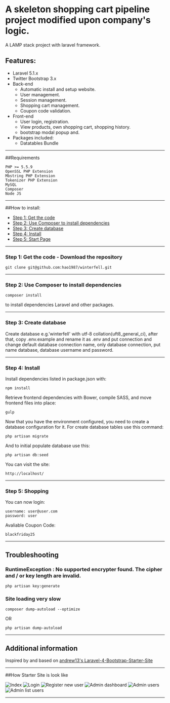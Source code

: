 # A skeleton shopping cart pipeline project modified upon company's logic.
A LAMP stack project with laravel framework.
<a name="feature1"></a>
## Features:
* Laravel 5.1.x
* Twitter Bootstrap 3.x
* Back-end
	* Automatic install and setup website.
	* User management.
	* Session management.
	* Shopping cart management.
	* Coupon code validation.
* Front-end
	* User login, registration.
	* View products, own shopping cart, shopping history.
    * bootstrap modal popup and.
* Packages included:
	* Datatables Bundle

-----
<a name="feature2"></a>
##Requirements

	PHP >= 5.5.9
	OpenSSL PHP Extension
	Mbstring PHP Extension
	Tokenizer PHP Extension
	MySQL
	Composer
	Node JS

-----
<a name="feature3"></a>
##How to install:
* [Step 1: Get the code](#step1)
* [Step 2: Use Composer to install dependencies](#step2)
* [Step 3: Create database](#step3)
* [Step 4: Install](#step4)
* [Step 5: Start Page](#step5)

-----
<a name="step1"></a>
### Step 1: Get the code - Download the repository

    git clone git@github.com:hao1987/winterfell.git

-----
<a name="step2"></a>
### Step 2: Use Composer to install dependencies

    composer install
to install dependencies Laravel and other packages.

-----
<a name="step3"></a>
### Step 3: Create database

Create database e.g.'winterfell' with utf-8 collation(uft8_general_ci), after that, copy .env.example and rename it as .env and put connection and change default database connection name, only database connection, put name database, database username and password.

-----
<a name="step4"></a>
### Step 4: Install

Install dependencies listed in package.json with:

    npm install

Retrieve frontend dependencies with Bower, compile SASS, and move frontend files into place:

    gulp

Now that you have the environment configured, you need to create a database configuration for it. For create database tables use this command:

    php artisan migrate

And to initial populate database use this:

    php artisan db:seed

You can visit the site:

	http://localhost/
-----
<a name="step5"></a>
### Step 5: Shopping

You can now login:

    username: user@user.com
    password: user

Avaliable Coupon Code:

    blackfriday25
-----
<a name="feature5"></a>
## Troubleshooting

### RuntimeException : No supported encrypter found. The cipher and / or key length are invalid.

    php artisan key:generate

### Site loading very slow

	composer dump-autoload --optimize
OR

    php artisan dump-autoload

-----
<a name="feature6"></a>
## Additional information

Inspired by and based on [andrew13's Laravel-4-Bootstrap-Starter-Site](https://github.com/andrew13/Laravel-4-Bootstrap-Starter-Site)

----
<a name="feature8"></a>
##How Starter Site is look like

![Index](http://i57.tinypic.com/2yug28x.jpg)
![Login](http://i58.tinypic.com/r7p4et.jpg)
![Register new user](http://i61.tinypic.com/fvcz5x.jpg)
![Admin dashboard](http://i58.tinypic.com/b9g2g1.jpg)
![Admin users](http://i60.tinypic.com/301hemp.jpg)
![Admin list users](http://i58.tinypic.com/2ujl5dh.jpg)

----
